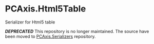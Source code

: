 # PCAxis.Html5Table
Serializer for Html5 table 

***DEPRECATED*** This repository is no longer maintained. The source have been moved to [PCAxis.Serializers](https://github.com/statisticssweden/PCAxis.Serializers) repository.
